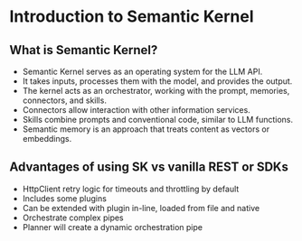 # Introduction to Semantic Kernel

## What is Semantic Kernel?

- Semantic Kernel serves as an operating system for the LLM API.
- It takes inputs, processes them with the model, and provides the output.
- The kernel acts as an orchestrator, working with the prompt, memories, connectors, and skills.
- Connectors allow interaction with other information services.
- Skills combine prompts and conventional code, similar to LLM functions.
- Semantic memory is an approach that treats content as vectors or embeddings.

## Advantages of using SK vs vanilla REST or SDKs

- HttpClient retry logic for timeouts and throttling by default
- Includes some plugins
- Can be extended with plugin in-line, loaded from file and native
- Orchestrate complex pipes
- Planner will create a dynamic orchestration pipe
